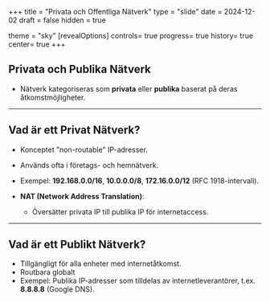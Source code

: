 
+++
title = "Privata och Offentliga Nätverk"
type = "slide"
date = 2024-12-02
draft = false
hidden = true

theme = "sky"
[revealOptions]
controls= true
progress= true
history= true
center= true
+++

## Privata och Publika Nätverk
- Nätverk kategoriseras som **privata** eller **publika** baserat på deras åtkomstmöjligheter.

---

## Vad är ett Privat Nätverk?
- Konceptet "non-routable" IP-adresser.
- Används ofta i företags- och hemnätverk.
- Exempel: **192.168.0.0/16**, **10.0.0.0/8**, **172.16.0.0/12** (RFC 1918-intervall).

- **NAT (Network Address Translation)**:
  - Översätter privata IP till publika IP för internetaccess.

---

## Vad är ett Publikt Nätverk?
- Tillgängligt för alla enheter med internetåtkomst.
- Routbara globalt
- Exempel: Publika IP-adresser som tilldelas av internetleverantörer, t.ex. **8.8.8.8** (Google DNS).
